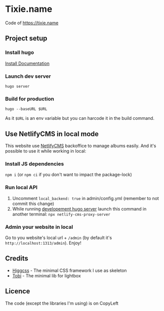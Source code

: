 # Tixie.name

Code of https://tixie.name


## Project setup

### Install hugo
[Install Documentation](https://gohugo.io/getting-started/installing/)

### Launch dev server

```
hugo server
```

### Build for production

```
hugo --baseURL $URL
```

As it `$URL` is an env variable but you can harcode it in the build command.


## Use NetlifyCMS in local mode

This website use [NetlifyCMS](https://www.netlifycms.org/) backoffice to manage albums easily.
And it's possible to use it while working in local:

### Install JS dependencies

`npm i` (or `npm ci` if you don't want to impact the package-lock)

### Run local API

1. Uncomment `local_backend: true` in admin/config.yml (remember to not commit this change)
2. While running [developement hugo server](#launch-dev-server) launch this command in another terminal: `npx netlify-cms-proxy-server`

### Admin your website in local

Go to you website's local url + `/admin` (by default it's `http://localhost:1313/admin`). Enjoy!


## Credits
  * [Higgcss](https://github.com/robinparisi/higgcss) - The minimal CSS framework I use as skeleton
  * [Tobi](https://github.com/rqrauhvmra/Tobi/) - The minimal lib for lightbox

## Licence
The code (except the libraries I'm using) is on CopyLeft